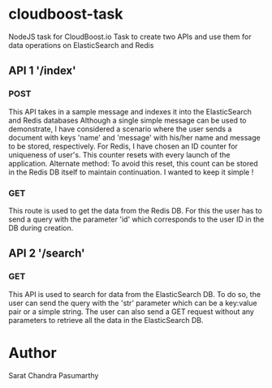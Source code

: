 # cloudboost-task
NodeJS task for CloudBoost.io
Task to create two APIs and use them for data operations on ElasticSearch and Redis

## API 1 '/index'
### POST
This API takes in a sample message and indexes it into the ElasticSearch and Redis databases
Although a single simple message can be used to demonstrate, I have considered a scenario where the user sends a document with keys 'name' and 'message' with his/her name and message to be stored, respectively.
For Redis, I have chosen an ID counter for uniqueness of user's. This counter resets with every launch of the application.
Alternate method: To avoid this reset, this count can be stored in the Redis DB itself to maintain continuation. I wanted to keep it simple !

### GET
This route is used to get the data from the Redis DB. For this the user has to send a query with the parameter 'id' which corresponds to the user ID in the DB during creation.

## API 2 '/search'
### GET
This API is used to search for data from the ElasticSearch DB. To do so, the user can send the query with the 'str' parameter which can be a key:value pair or a simple string. The user can also send a GET request without any parameters to retrieve all the data in the ElasticSearch DB.

# Author
Sarat Chandra Pasumarthy